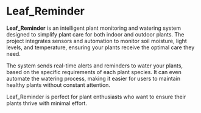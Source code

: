 # Leaf_Reminder
**Leaf_Reminder** is an intelligent plant monitoring and watering system designed to simplify plant care for both indoor and outdoor plants. The project integrates sensors and automation to monitor soil moisture, light levels, and temperature, ensuring your plants receive the optimal care they need.

The system sends real-time alerts and reminders to water your plants, based on the specific requirements of each plant species. It can even automate the watering process, making it easier for users to maintain healthy plants without constant attention.

Leaf_Reminder is perfect for plant enthusiasts who want to ensure their plants thrive with minimal effort.
